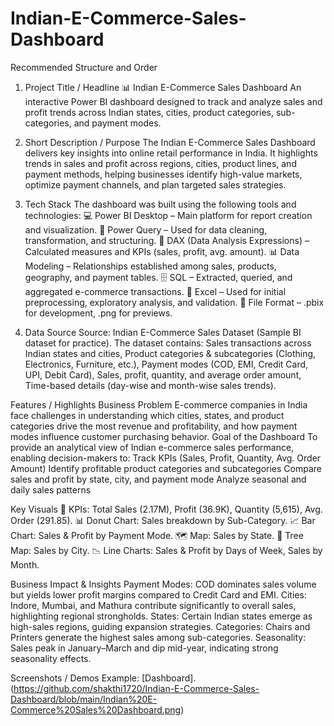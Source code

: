 # Indian-E-Commerce-Sales-Dashboard
Recommended Structure and Order
1. Project Title / Headline
📊 Indian E-Commerce Sales Dashboard
An interactive Power BI dashboard designed to track and analyze sales and profit trends across Indian states, cities, product categories, sub-categories, and payment modes.

2. Short Description / Purpose
The Indian E-Commerce Sales Dashboard delivers key insights into online retail performance in India. It highlights trends in sales and profit across regions, cities, product lines, and payment methods, helping businesses identify high-value markets, optimize payment channels, and plan targeted sales strategies.

3. Tech Stack
The dashboard was built using the following tools and technologies:
💻 Power BI Desktop – Main platform for report creation and visualization.
📂 Power Query – Used for data cleaning, transformation, and structuring.
🧮 DAX (Data Analysis Expressions) – Calculated measures and KPIs (sales, profit, avg. amount).
📊 Data Modeling – Relationships established among sales, products, geography, and payment tables.
🗄️ SQL – Extracted, queried, and aggregated e-commerce transactions.
📑 Excel – Used for initial preprocessing, exploratory analysis, and validation.
📁 File Format – .pbix for development, .png for previews.

4. Data Source
Source: Indian E-Commerce Sales Dataset (Sample BI dataset for practice).
The dataset contains: Sales transactions across Indian states and cities, Product categories & subcategories (Clothing, Electronics, Furniture, etc.),  Payment modes (COD, EMI, Credit Card, UPI, Debit Card), Sales, profit, quantity, and average order amount, Time-based details (day-wise and month-wise sales trends).

Features / Highlights
Business Problem
E-commerce companies in India face challenges in understanding which cities, states, and product categories drive the most revenue and profitability, and how payment modes influence customer purchasing behavior.
Goal of the Dashboard
To provide an analytical view of Indian e-commerce sales performance, enabling decision-makers to:
Track KPIs (Sales, Profit, Quantity, Avg. Order Amount)
Identify profitable product categories and subcategories
Compare sales and profit by state, city, and payment mode
Analyze seasonal and daily sales patterns

Key Visuals
📌 KPIs: Total Sales (2.17M), Profit (36.9K), Quantity (5,615), Avg. Order (291.85).
📊 Donut Chart: Sales breakdown by Sub-Category.
📈 Bar Chart: Sales & Profit by Payment Mode.
🗺️ Map: Sales by State.
🧱 Tree Map: Sales by City.
📉 Line Charts: Sales & Profit by Days of Week, Sales by Month.

Business Impact & Insights
Payment Modes: COD dominates sales volume but yields lower profit margins compared to Credit Card and EMI.
Cities: Indore, Mumbai, and Mathura contribute significantly to overall sales, highlighting regional strongholds.
States: Certain Indian states emerge as high-sales regions, guiding expansion strategies.
Categories: Chairs and Printers generate the highest sales among sub-categories.
Seasonality: Sales peak in January–March and dip mid-year, indicating strong seasonality effects.

Screenshots / Demos
Example: [Dashboard].(https://github.com/shakthi1720/Indian-E-Commerce-Sales-Dashboard/blob/main/Indian%20E-Commerce%20Sales%20Dashboard.png)
